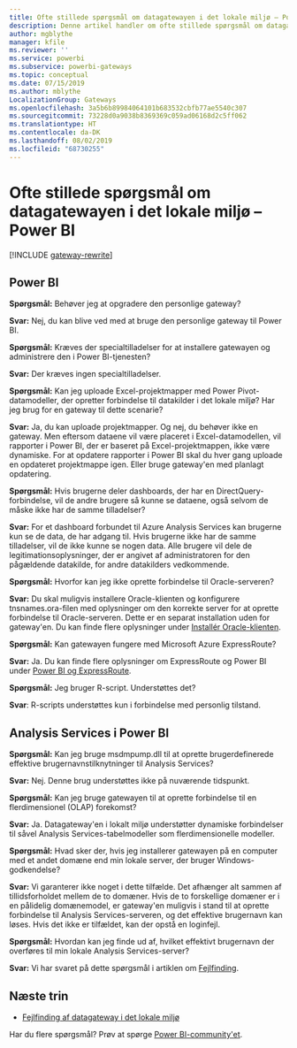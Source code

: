 ```yaml
---
title: Ofte stillede spørgsmål om datagatewayen i det lokale miljø – Power BI
description: Denne artikel handler om ofte stillede spørgsmål om datagatewayen i det lokale miljø til Power BI. Denne artikel samler ofte stillede spørgsmål om den gateway, der bruges i Power BI, på ét sted.
author: mgblythe
manager: kfile
ms.reviewer: ''
ms.service: powerbi
ms.subservice: powerbi-gateways
ms.topic: conceptual
ms.date: 07/15/2019
ms.author: mblythe
LocalizationGroup: Gateways
ms.openlocfilehash: 3a5b6b89984064101b683532cbfb77ae5540c307
ms.sourcegitcommit: 73228d0a9038b8369369c059ad06168d2c5ff062
ms.translationtype: HT
ms.contentlocale: da-DK
ms.lasthandoff: 08/02/2019
ms.locfileid: "68730255"
---
```

# <a name="on-premises-data-gateway-faq---power-bi"></a>Ofte stillede spørgsmål om datagatewayen i det lokale miljø – Power BI

[!INCLUDE [gateway-rewrite](includes/gateway-rewrite.md)]

## <a name="power-bi"></a>Power BI

**Spørgsmål:** Behøver jeg at opgradere den personlige gateway? 

**Svar:** Nej, du kan blive ved med at bruge den personlige gateway til Power BI.

**Spørgsmål:** Kræves der specialtilladelser for at installere gatewayen og administrere den i Power BI-tjenesten?

**Svar:** Der kræves ingen specialtilladelser.

**Spørgsmål:** Kan jeg uploade Excel-projektmapper med Power Pivot-datamodeller, der opretter forbindelse til datakilder i det lokale miljø? Har jeg brug for en gateway til dette scenarie? 

**Svar:** Ja, du kan uploade projektmapper. Og nej, du behøver ikke en gateway. Men eftersom dataene vil være placeret i Excel-datamodellen, vil rapporter i Power BI, der er baseret på Excel-projektmappen, ikke være dynamiske. For at opdatere rapporter i Power BI skal du hver gang uploade en opdateret projektmappe igen. Eller bruge gateway'en med planlagt opdatering.

**Spørgsmål:** Hvis brugerne deler dashboards, der har en DirectQuery-forbindelse, vil de andre brugere så kunne se dataene, også selvom de måske ikke har de samme tilladelser? 

**Svar:** For et dashboard forbundet til Azure Analysis Services kan brugerne kun se de data, de har adgang til. Hvis brugerne ikke har de samme tilladelser, vil de ikke kunne se nogen data. Alle brugere vil dele de legitimationsoplysninger, der er angivet af administratoren for den pågældende datakilde, for andre datakilders vedkommende.

**Spørgsmål:** Hvorfor kan jeg ikke oprette forbindelse til Oracle-serveren? 

**Svar:** Du skal muligvis installere Oracle-klienten og konfigurere tnsnames.ora-filen med oplysninger om den korrekte server for at oprette forbindelse til Oracle-serveren. Dette er en separat installation uden for gateway'en. Du kan finde flere oplysninger under [Installér Oracle-klienten](service-gateway-onprem-manage-oracle.md#installing-the-oracle-client).

**Spørgsmål:** Kan gatewayen fungere med Microsoft Azure ExpressRoute? 

**Svar:** Ja. Du kan finde flere oplysninger om ExpressRoute og Power BI under [Power BI og ExpressRoute](service-admin-power-bi-expressroute.md).

**Spørgsmål:** Jeg bruger R-script. Understøttes det?

**Svar**: R-scripts understøttes kun i forbindelse med personlig tilstand.

## <a name="analysis-services-in-power-bi"></a>Analysis Services i Power BI

**Spørgsmål:** Kan jeg bruge msdmpump.dll til at oprette brugerdefinerede effektive brugernavnstilknytninger til Analysis Services? 

**Svar:** Nej. Denne brug understøttes ikke på nuværende tidspunkt.

**Spørgsmål:** Kan jeg bruge gatewayen til at oprette forbindelse til en flerdimensionel (OLAP) forekomst? 

**Svar:** Ja. Datagateway'en i lokalt miljø understøtter dynamiske forbindelser til såvel Analysis Services-tabelmodeller som flerdimensionelle modeller.

**Spørgsmål:** Hvad sker der, hvis jeg installerer gatewayen på en computer med et andet domæne end min lokale server, der bruger Windows-godkendelse? 

**Svar:** Vi garanterer ikke noget i dette tilfælde. Det afhænger alt sammen af tillidsforholdet mellem de to domæner. Hvis de to forskellige domæner er i en pålidelig domænemodel, er gateway'en muligvis i stand til at oprette forbindelse til Analysis Services-serveren, og det effektive brugernavn kan løses. Hvis det ikke er tilfældet, kan der opstå en loginfejl.

**Spørgsmål:** Hvordan kan jeg finde ud af, hvilket effektivt brugernavn der overføres til min lokale Analysis Services-server? 

**Svar:** Vi har svaret på dette spørgsmål i artiklen om [Fejlfinding](service-gateway-onprem-tshoot.md).

## <a name="next-steps"></a>Næste trin

* [Fejlfinding af datagateway i det lokale miljø](/data-integration/gateway/service-gateway-tshoot)

Har du flere spørgsmål? Prøv at spørge [Power BI-community'et](http://community.powerbi.com/).

